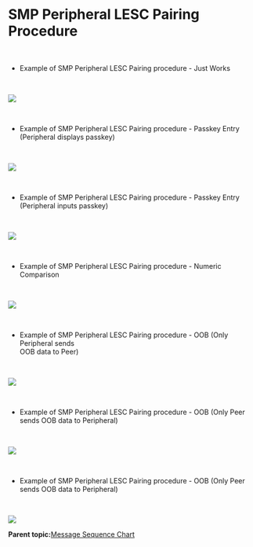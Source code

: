 # SMP Peripheral LESC Pairing Procedure

<br />

-   Example of SMP Peripheral LESC Pairing procedure - Just Works

<br />

![](GUID-4205EE87-79F1-488E-9C22-2BB041DBAF98-low.png)

<br />

-   Example of SMP Peripheral LESC Pairing procedure - Passkey Entry \(Peripheral displays passkey\)

<br />

![](GUID-9DC2B2CC-E44F-4648-A42B-E0AAC2733643-low.png)

<br />

-   Example of SMP Peripheral LESC Pairing procedure - Passkey Entry \(Peripheral inputs passkey\)

<br />

![](GUID-72280EE5-AC27-461C-8782-BA145C691532-low.png)

<br />

-   Example of SMP Peripheral LESC Pairing procedure - Numeric Comparison

<br />

![](GUID-8508DE34-8772-4F9B-A5BB-7D17DB9A3294-low.png)

<br />

-   Example of SMP Peripheral LESC Pairing procedure - OOB \(Only Peripheral sends<br /> OOB data to Peer\)


<br />

![](GUID-DC0B73D3-BEEB-4235-B733-2F5C9772FBC5-low.png)

<br />

-   Example of SMP Peripheral LESC Pairing procedure - OOB \(Only Peer sends OOB data to Peripheral\)

<br />

![](GUID-818F08D9-9D22-4693-9E49-94BCFD94C55B-low.png)

<br />

-   Example of SMP Peripheral LESC Pairing procedure - OOB \(Only Peer sends OOB data to Peripheral\)

<br />

![](GUID-9DD97D93-9742-4C76-8EA5-36518CE03DC6-low.png)

**Parent topic:**[Message Sequence Chart](GUID-D0C13598-2B10-4D13-B20A-8FE097B7D2FC.md)

